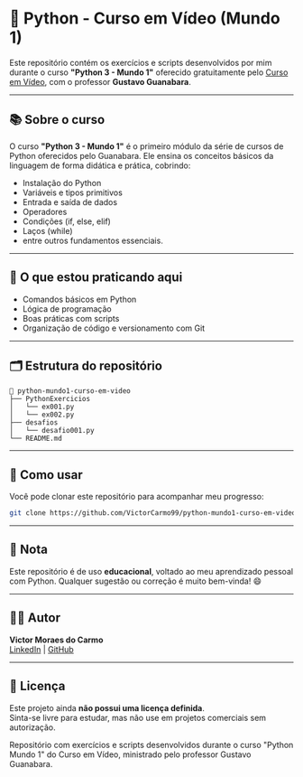 # 🐍 Python - Curso em Vídeo (Mundo 1)

Este repositório contém os exercícios e scripts desenvolvidos por mim durante o curso **"Python 3 - Mundo 1"** oferecido gratuitamente pelo [Curso em Vídeo](https://www.cursoemvideo.com/), com o professor **Gustavo Guanabara**.

---

## 📚 Sobre o curso

O curso **"Python 3 - Mundo 1"** é o primeiro módulo da série de cursos de Python oferecidos pelo Guanabara. Ele ensina os conceitos básicos da linguagem de forma didática e prática, cobrindo:

- Instalação do Python
- Variáveis e tipos primitivos
- Entrada e saída de dados
- Operadores
- Condições (if, else, elif)
- Laços (while)
- entre outros fundamentos essenciais.

---

## 🧠 O que estou praticando aqui

- Comandos básicos em Python
- Lógica de programação
- Boas práticas com scripts
- Organização de código e versionamento com Git

---

## 🗂️ Estrutura do repositório

```
📁 python-mundo1-curso-em-video
├── PythonExercicios
│   └── ex001.py
│   └── ex002.py
├── desafios
│   └── desafio001.py
└── README.md
```

---

## 🚀 Como usar

Você pode clonar este repositório para acompanhar meu progresso:

```bash
git clone https://github.com/VictorCarmo99/python-mundo1-curso-em-video.git
```

---

## 📌 Nota

Este repositório é de uso **educacional**, voltado ao meu aprendizado pessoal com Python. Qualquer sugestão ou correção é muito bem-vinda! 😄

---

## 🧑‍💻 Autor

**Victor Moraes do Carmo**  
[LinkedIn](https://www.linkedin.com/in/victor-carmo-729b0b35b/) | [GitHub](https://github.com/VictorCarmo99)

---

## 📜 Licença

Este projeto ainda **não possui uma licença definida**.  
Sinta-se livre para estudar, mas não use em projetos comerciais sem autorização.

Repositório com exercícios e scripts desenvolvidos durante o curso "Python Mundo 1" do Curso em Vídeo, ministrado pelo professor Gustavo Guanabara.
